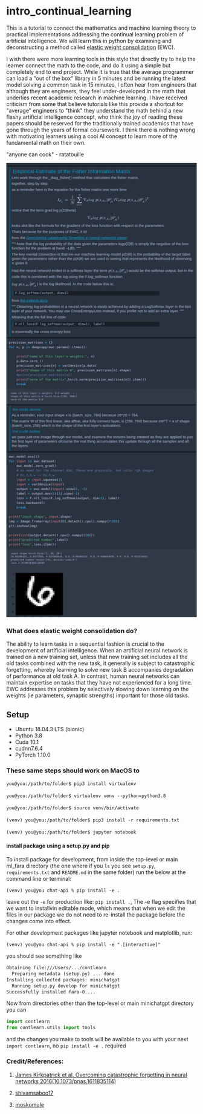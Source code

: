 # intro_continual_learning

This is a tutorial to connect the mathematics and machine learning theory to practical implementations addressing the continual learning problem of artificial intelligence. We will learn this in python by examining and deconstructing a method called [elastic weight consolidation](https://www.pnas.org/content/114/13/3521) (EWC).

I wish there were more learning tools in this style that directly try to help the learner connect the math to the code, and do it using a simple but completely end to end project. While it is true that the average programmer can load a "out of the box" library in 5 minutes and be running the latest model solving a common task in 15 minutes, I often hear from engineers that although they are engineers, they feel under-developed in the math that underlies recent academic research in machine learning. I have received criticism from some that believe tutorials like this provide a shortcut for "average" engineers to "think" they understand the math behind a new flashy artificial intelligence concept, who think the joy of reading these papers should be reserved for the traditionally trained academics that have gone through the years of formal coursework. I think there is nothing wrong with motivating learners using a cool AI concept to learn more of the fundamental math on their own.

"anyone can cook" - ratatouille

<p align="center">
<img src="https://raw.githubusercontent.com/clam004/intro_continual_learning/main/files/notebook1.png" height=1200 width=600 >
</p>

### What does elastic weight consolidation do?

The ability to learn tasks in a sequential fashion is crucial to the development of artificial intelligence. When an artificial neural network is trained on a new training set, unless that new training set includes all the old tasks combined with the new task, it generally is subject to catastrophic forgetting, whereby learning to solve new task B accompanies degradation of performance at old task A. In contrast, human neural networks can maintain expertise on tasks that they have not experienced for a long time. EWC addresses this problem by selectively slowing down learning on the weights (ie parameters, synaptic strengths) important for those old tasks.

## Setup

- Ubuntu 18.04.3 LTS (bionic)
- Python 3.8
- Cuda 10.1
- cudnn7.6.4
- PyTorch 1.10.0

### These same steps should work on MacOS to

```console
you@you:/path/to/folder$ pip3 install virtualenv

you@you:/path/to/folder$ virtualenv venv --python=python3.8

you@you:/path/to/folder$ source venv/bin/activate

(venv) you@you:/path/to/folder$ pip3 install -r requirements.txt

(venv) you@you:/path/to/folder$ jupyter notebook
```

#### install package using a setup.py and pip

To install package for development, from inside the top-level or main ml_fara directory (the one where if you `ls` you see `setup.py`, `requirements.txt` and `README.md` in the same folder)
run the below at the command line or terminal:

```console
(venv) you@you chat-api % pip install -e .
```

leave out the `-e` for production like: `pip install .`, The -e flag specifies that we want to installvin editable mode, which means that when we edit the files in our package we do not need to re-install the package before the changes come into effect. 

For other development packages like jupyter notebook and matplotlib, run:

```console
(venv) you@you chat-api % pip install -e ".[interactive]"
```

you should see something like

```
Obtaining file:///Users/.../contlearn
  Preparing metadata (setup.py) ... done
Installing collected packages: minichatgpt
  Running setup.py develop for minichatgpt
Successfully installed fara-0....
```

Now from directories other than the top-level or main minichatgpt directory you can

```python
import contlearn
from contlearn.utils import tools
```

and the changes you make to tools will be available to you with your next `import contlearn`, no `pip install -e .` required

### Credit/References:

1. [James Kirkpatrick et al. Overcoming catastrophic forgetting in neural networks 2016(10.1073/pnas.1611835114)](https://www.pnas.org/content/114/13/3521)

2. [shivamsaboo17](https://github.com/shivamsaboo17/Overcoming-Catastrophic-forgetting-in-Neural-Networks)

3. [moskomule](https://github.com/moskomule/ewc.pytorch)
